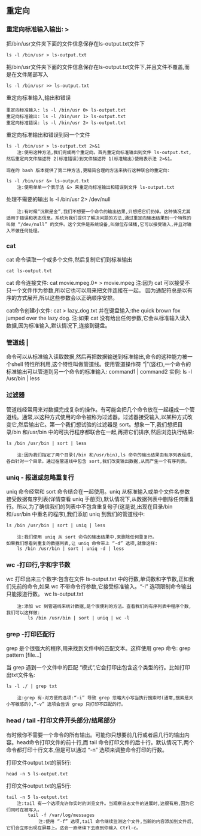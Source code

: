 ## 重定向

### 重定向标准输入输出: >

把/bin/usr文件夹下面的文件信息保存在ls-output.txt文件下
	
	ls -l /bin/usr > ls-output.txt

把/bin/usr文件夹下面的文件信息保存在ls-output.txt文件下,并且文件不覆盖,而是在文件尾部写入

	ls -l /bin/usr >> ls-output.txt

重定向标准输入,输出和错误

	重定向标准输入: ls -l /bin/usr 0> ls-output.txt
	重定向标准输出: ls -l /bin/usr 1> ls-output.txt
	重定向标准错误: ls -l /bin/usr 2> ls-output.txt
	
重定向标准输出和错误到同一个文件

	ls -l /bin/usr > ls-output.txt 2>&1
		注:使用这种方法,我们完成两个重定向。首先重定向标准输出到文件 ls-output.txt,然后重定向文件描述符 2(标准错误)到文件描述符 1(标准输出)使用表示法 2>&1。
	
	现在的 bash 版本提供了第二种方法,更精简合理的方法来执行这种联合的重定向:
	
	ls -l /bin/usr &> ls-output.txt
		注:使用单单一个表示法 &> 来重定向标准输出和错误到文件 ls-output.txt
		
处理不需要的输出
	ls -l /bin/usr 2> /dev/null
	
		注:有时候“沉默是金”,我们不想要一个命令的输出结果,只想把它们扔掉。这种情况尤其适用于错误和状态信息。系统为我们提供了解决问题的方法,通过重定向输出结果到一个特殊的叫做 “/dev/null” 的文件。这个文件是系统设备,叫做位存储桶,它可以接受输入,并且对输入不做任何处理。
		
### cat

cat 命令读取一个或多个文件,然后复制它们到标准输出

	cat ls-output.txt
	
cat 命令连接文件:
	cat movie.mpeg.0* > movie.mpeg
		注:因为 cat 可以接受不只一个文件作为参数,所以它也可以用来把文件连接在一起。
		因为通配符总是以有序的方式展开,所以这些参数会以正确顺序安排。
		
cat命令创建小文件:
	cat > lazy_dog.txt
		并在键盘输入:the quick brown fox jumped over the lazy dog.
		注:如果 cat 没有给出任何参数,它会从标准输入读入数据,因为标准输入,默认情况下,连接到键盘。
		
### 管道线 |
命令可以从标准输入读取数据,然后再把数据输送到标准输出,命令的这种能力被一个shell 特性所利用,这个特性叫做管道线。使用管道操作符 “|”(竖杠),一个命令的标准输出可以管道到另一个命令的标准输入:
	command1 | command2
实例:
	ls -l /usr/bin | less
	
### 过滤器

管道线经常用来对数据完成复杂的操作。有可能会把几个命令放在一起组成一个管道线。通常,以这种方式使用的命令被称为过滤器。过滤器接受输入,以某种方式改变它,然后输出它。第一个我们想试验的过滤器是 sort。想象一下,我们想把目录/bin 和/usr/bin 中的可执行程序都联合在一起,再把它们排序,然后浏览执行结果:

	ls /bin /usr/bin | sort | less
	
		注:因为我们指定了两个目录(/bin 和/usr/bin),ls 命令的输出结果由有序列表组成,各自针对一个目录。通过在管道线中包含 sort,我们改变输出数据,从而产生一个有序列表。
		
### uniq - 报道或忽略重复行

uniq 命令经常和 sort 命令结合在一起使用。uniq 从标准输入或单个文件名参数接受数据有序列表(详情查看 uniq 手册页),默认情况下,从数据列表中删除任何重复行。所以,为了确信我们的列表中不包含重复句子(这是说,出现在目录/bin 和/usr/bin 中重名的程序),我们添加 uniq 到我们的管道线中:

	ls /bin /usr/bin | sort | uniq | less
	
		注:我们使用 uniq 从 sort 命令的输出结果中,来删除任何重复行。
	如果我们想看到重复的数据列表,让 uniq 命令带上 “-d” 选项,就像这样:
		ls /bin /usr/bin | sort | uniq -d | less
		
### wc -打印行,字和字节数
wc 打印出来三个数字:包含在文件 ls-output.txt 中的行数,单词数和字节数,正如我们先前的命令,如果 wc 不带命令行参数,它接受标准输入。“-l” 选项限制命令输出只能报道行数。
	wc ls-output.txt
	
		注:添加 wc 到管道线来统计数据,是个很便利的方法。查看我们的有序列表中程序个数,我们可以这样做:
			ls /bin /usr/bin | sort | uniq | wc -l
			
### grep -打印匹配行

grep 是个很强大的程序,用来找到文件中的匹配文本。这样使用 grep 命令:
	grep pattern [file...]

当 grep 遇到一个文件中的匹配 “模式”,它会打印出包含这个类型的行。比如打印出txt文件名:
	
	ls -l ./ | grep txt
	
		注:grep 有-对方便的选项:“-i” 导致 grep 忽略大小写当执行搜索时(通常,搜索是大小写敏感的),“-v” 选项会告诉 grep 只打印不匹配的行。
		
### head / tail -打印文件开头部分/结尾部分
	
有时候你不需要一个命令的所有输出。可能你只想要前几行或者后几行的输出内容。head命令打印文件的前十行,而 tail 命令打印文件的后十行。默认情况下,两个命令都打印十行文本,但是可以通过 “-n” 选项来调整命令打印的行数。

打印文件output.txt的前5行:

	head -n 5 ls-output.txt
	
打印文件output.txt的后5行:

	tail -n 5 ls-output.txt
		注:tail 有一个选项允许你实时的浏览文件。当观察日志文件的进展时,这很有用,因为它们同时在被写入。
			tail -f /var/log/messages
				注:使用 “-f” 选项,tail 命令继续监测这个文件,当新的内容添加到文件后,它们会立即出现在屏幕上。这会一直继续下去直到你输入 Ctrl-c。
	
	
